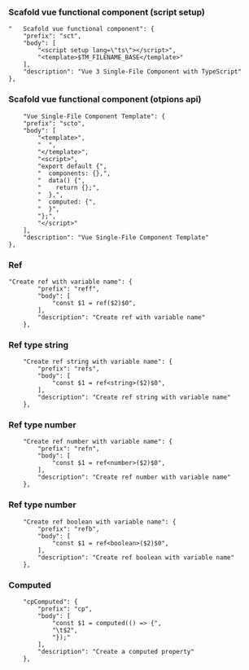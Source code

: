 ### Scafold vue functional component (script setup)

```
"	Scafold vue functional component": {
	"prefix": "sct",
	"body": [
		"<script setup lang=\"ts\"></script>",
		"<template>$TM_FILENAME_BASE</template>"
	],
	"description": "Vue 3 Single-File Component with TypeScript"
},
```

### Scafold vue functional component (otpions api)

```
	"Vue Single-File Component Template": {
	"prefix": "scto",
	"body": [
		"<template>",
		"  ",
		"</template>",
		"<script>",
		"export default {",
		"  components: {},",
		"  data() {",
		"    return {};",
		"  },",
		"  computed: {",
		"  }",
		"};",
		"</script>"
	],
	"description": "Vue Single-File Component Template"
},

```

### Ref

```
"Create ref with variable name": {
		"prefix": "reff",
		"body": [
			"const $1 = ref($2)$0",
		],
		"description": "Create ref with variable name"
	},
```

### Ref type string

```
	"Create ref string with variable name": {
		"prefix": "refs",
		"body": [
			"const $1 = ref<string>($2)$0",
		],
		"description": "Create ref string with variable name"
	},
```

### Ref type number

```
	"Create ref number with variable name": {
		"prefix": "refn",
		"body": [
			"const $1 = ref<number>($2)$0",
		],
		"description": "Create ref number with variable name"
	},
```

### Ref type number

```
	"Create ref boolean with variable name": {
		"prefix": "refb",
		"body": [
			"const $1 = ref<boolean>($2)$0",
		],
		"description": "Create ref boolean with variable name"
	},

```

### Computed

```
	"cpComputed": {
		"prefix": "cp",
		"body": [
			"const $1 = computed(() => {",
			"\t$2",
			"});"
		],
		"description": "Create a computed property"
	},
```
